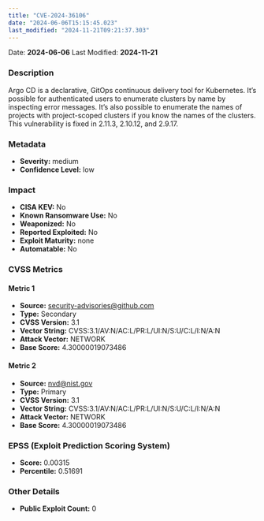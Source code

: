 ```yaml
---
title: "CVE-2024-36106"
date: "2024-06-06T15:15:45.023"
last_modified: "2024-11-21T09:21:37.303"
---
```


Date: **2024-06-06** Last Modified: **2024-11-21**

### Description  
Argo CD is a declarative, GitOps continuous delivery tool for Kubernetes. It’s possible for authenticated users to enumerate clusters by name by inspecting error messages. It’s also possible to enumerate the names of projects with project-scoped clusters if you know the names of the clusters. This vulnerability is fixed in 2.11.3, 2.10.12, and 2.9.17.

### Metadata  
- **Severity:** medium
- **Confidence Level:** low

### Impact  
- **CISA KEV:** No
- **Known Ransomware Use:** No
- **Weaponized:** No
- **Reported Exploited:** No
- **Exploit Maturity:** none
- **Automatable:** No

### CVSS Metrics  

#### Metric 1
- **Source:** security-advisories@github.com
- **Type:** Secondary
- **CVSS Version:** 3.1
- **Vector String:** CVSS:3.1/AV:N/AC:L/PR:L/UI:N/S:U/C:L/I:N/A:N
- **Attack Vector:** NETWORK
- **Base Score:** 4.30000019073486

#### Metric 2
- **Source:** nvd@nist.gov
- **Type:** Primary
- **CVSS Version:** 3.1
- **Vector String:** CVSS:3.1/AV:N/AC:L/PR:L/UI:N/S:U/C:L/I:N/A:N
- **Attack Vector:** NETWORK
- **Base Score:** 4.30000019073486


### EPSS (Exploit Prediction Scoring System)  
- **Score:** 0.00315
- **Percentile:** 0.51691

### Other Details  
- **Public Exploit Count:** 0
